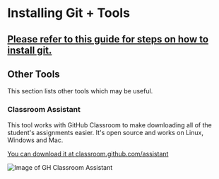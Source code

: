 # Installing Git + Tools

## [Please refer to this guide for steps on how to install git.](https://github.com/pisanorg/Student-Git-Docs/blob/master/installing-git.md)

## Other Tools

This section lists other tools which may be useful.

### Classroom Assistant

This tool works with GitHub Classroom to make downloading all of the student's assignments easier.
It's open source and works on Linux, Windows and Mac.

[You can download it at classroom.github.com/assistant](https://classroom.github.com/assistant)

![Image of GH Classroom Assistant](https://classroom.github.com/assets/classroom-assistant-downloading-5a7a2c221b525c135db5c290ec572747d33a70d9bd924eba06e619241c85767e.png)